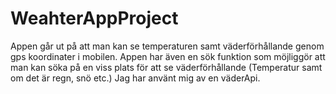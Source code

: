 # WeahterAppProject
Appen går ut på att man kan se temperaturen samt väderförhållande genom gps koordinater i mobilen. Appen har även en sök funktion som möjliggör att man kan söka på en viss plats för att se väderförhållande (Temperatur samt om det är regn, snö etc.)
Jag har använt mig av en väderApi.
